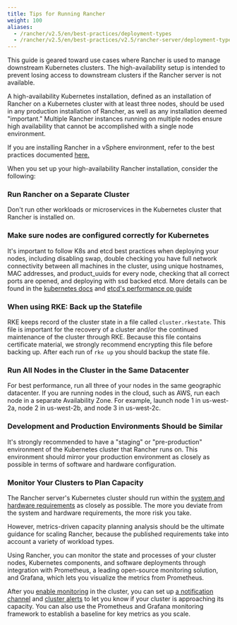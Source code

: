 ```yaml
---
title: Tips for Running Rancher
weight: 100
aliases:
  - /rancher/v2.5/en/best-practices/deployment-types
  - /rancher/v2.5/en/best-practices/v2.5/rancher-server/deployment-types
---
```


This guide is geared toward use cases where Rancher is used to manage downstream Kubernetes clusters. The high-availability setup is intended to prevent losing access to downstream clusters if the Rancher server is not available.

A high-availability Kubernetes installation, defined as an installation of Rancher on a Kubernetes cluster with at least three nodes, should be used in any production installation of Rancher, as well as any installation deemed "important." Multiple Rancher instances running on multiple nodes ensure high availability that cannot be accomplished with a single node environment.

If you are installing Rancher in a vSphere environment, refer to the best practices documented [here.](../rancher-in-vsphere)

When you set up your high-availability Rancher installation, consider the following:

### Run Rancher on a Separate Cluster
Don't run other workloads or microservices in the Kubernetes cluster that Rancher is installed on.

### Make sure nodes are configured correctly for Kubernetes ###
It's important to follow K8s and etcd best practices when deploying your nodes, including disabling swap, double checking you have full network connectivity between all machines in the cluster, using unique hostnames, MAC addresses, and product_uuids for every node, checking that all correct ports are opened, and deploying with ssd backed etcd.  More details can be found in the [kubernetes docs](https://kubernetes.io/docs/setup/production-environment/tools/kubeadm/install-kubeadm/#before-you-begin) and [etcd's performance op guide](https://github.com/etcd-io/etcd/blob/master/Documentation/op-guide/performance.md)

### When using RKE: Back up the Statefile
RKE keeps record of the cluster state in a file called `cluster.rkestate`. This file is important for the recovery of a cluster and/or the continued maintenance of the cluster through RKE. Because this file contains certificate material, we strongly recommend encrypting this file before backing up. After each run of `rke up` you should backup the state file. 

### Run All Nodes in the Cluster in the Same Datacenter
For best performance, run all three of your nodes in the same geographic datacenter. If you are running nodes in the cloud, such as AWS, run each node in a separate Availability Zone. For example, launch node 1 in us-west-2a, node 2 in us-west-2b, and node 3 in us-west-2c.

### Development and Production Environments Should be Similar
It's strongly recommended to have a "staging" or "pre-production" environment of the Kubernetes cluster that Rancher runs on. This environment should mirror your production environment as closely as possible in terms of software and hardware configuration.

### Monitor Your Clusters to Plan Capacity
The Rancher server's Kubernetes cluster should run within the [system and hardware requirements]({{<baseurl>}}/rancher/v2.5/en/installation/requirements/) as closely as possible. The more you deviate from the system and hardware requirements, the more risk you take.

However, metrics-driven capacity planning analysis should be the ultimate guidance for scaling Rancher, because the published requirements take into account a variety of workload types.

Using Rancher, you can monitor the state and processes of your cluster nodes, Kubernetes components, and software deployments through integration with Prometheus, a leading open-source monitoring solution, and Grafana, which lets you visualize the metrics from Prometheus. 

After you [enable monitoring]({{<baseurl>}}/rancher/v2.5/en/monitoring-alerting/legacy/monitoring/cluster-monitoring/) in the cluster, you can set up [a notification channel]({{<baseurl>}}/rancher/v2.5/en/cluster-admin/tools/notifiers/) and [cluster alerts]({{<baseurl>}}/rancher/v2.5/en/cluster-admin/tools/alerts/) to let you know if your cluster is approaching its capacity. You can also use the Prometheus and Grafana monitoring framework to establish a baseline for key metrics as you scale.

